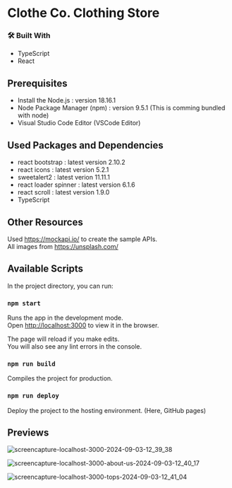 # Clothe Co. Clothing Store

### 🛠️ Built With

- TypeScript
- React
  
## Prerequisites

- Install the Node.js : version 18.16.1
- Node Package Manager (npm) : version 9.5.1 (This is comming bundled with node)
- Visual Studio Code Editor (VSCode Editor)

## Used Packages and Dependencies

- react bootstrap : latest version 2.10.2
- react icons : latest version 5.2.1
- sweetalert2 : latest verion 11.11.1
- react loader spinner : latest version 6.1.6
- react scroll : latest version 1.9.0
- TypeScript

## Other Resources

Used https://mockapi.io/ to create the sample APIs.\
All images from https://unsplash.com/

## Available Scripts

In the project directory, you can run:

### `npm start`

Runs the app in the development mode.\
Open [http://localhost:3000](http://localhost:3000) to view it in the browser.

The page will reload if you make edits.\
You will also see any lint errors in the console.

### `npm run build`

Compiles the project for production.

### `npm run deploy`

Deploy the project to the hosting environment. (Here, GitHub pages)

## Previews

![screencapture-localhost-3000-2024-09-03-12_39_38](https://github.com/user-attachments/assets/03f0305d-f8bd-40c3-8c47-47adb5a1316a)

![screencapture-localhost-3000-about-us-2024-09-03-12_40_17](https://github.com/user-attachments/assets/0db489fc-8a9e-4d24-9917-137160f4a056)

![screencapture-localhost-3000-tops-2024-09-03-12_41_04](https://github.com/user-attachments/assets/5e77817c-89a0-46b0-8bdb-eafdcffcbf54)


